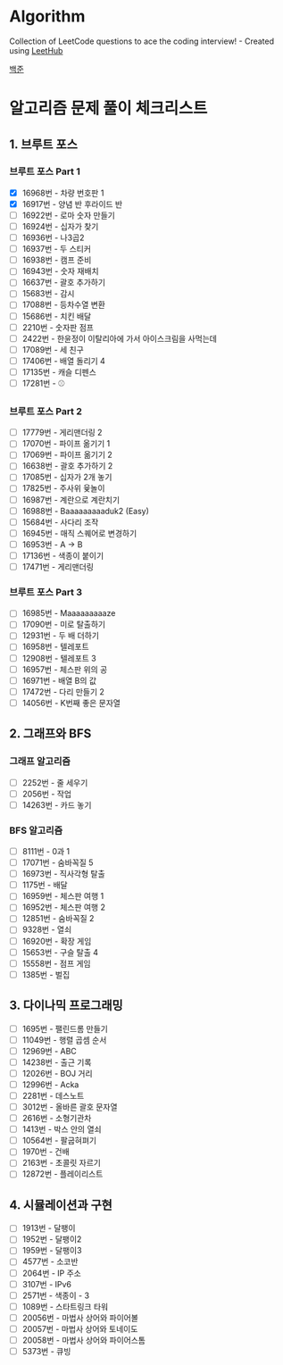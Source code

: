 # Algorithm

Collection of LeetCode questions to ace the coding interview! - Created using [LeetHub](https://github.com/QasimWani/LeetHub)

[백준](https://code.plus/course/53)

# 알고리즘 문제 풀이 체크리스트

## 1. 브루트 포스

### 브루트 포스 Part 1

- [x] 16968번 - 차량 번호판 1
- [x] 16917번 - 양념 반 후라이드 반
- [ ] 16922번 - 로마 숫자 만들기
- [ ] 16924번 - 십자가 찾기
- [ ] 16936번 - 나3곱2
- [ ] 16937번 - 두 스티커
- [ ] 16938번 - 캠프 준비
- [ ] 16943번 - 숫자 재배치
- [ ] 16637번 - 괄호 추가하기
- [ ] 15683번 - 감시
- [ ] 17088번 - 등차수열 변환
- [ ] 15686번 - 치킨 배달
- [ ] 2210번 - 숫자판 점프
- [ ] 2422번 - 한윤정이 이탈리아에 가서 아이스크림을 사먹는데
- [ ] 17089번 - 세 친구
- [ ] 17406번 - 배열 돌리기 4
- [ ] 17135번 - 캐슬 디펜스
- [ ] 17281번 - ⚾

### 브루트 포스 Part 2

- [ ] 17779번 - 게리맨더링 2
- [ ] 17070번 - 파이프 옮기기 1
- [ ] 17069번 - 파이프 옮기기 2
- [ ] 16638번 - 괄호 추가하기 2
- [ ] 17085번 - 십자가 2개 놓기
- [ ] 17825번 - 주사위 윷놀이
- [ ] 16987번 - 계란으로 계란치기
- [ ] 16988번 - Baaaaaaaaaduk2 (Easy)
- [ ] 15684번 - 사다리 조작
- [ ] 16945번 - 매직 스퀘어로 변경하기
- [ ] 16953번 - A → B
- [ ] 17136번 - 색종이 붙이기
- [ ] 17471번 - 게리맨더링

### 브루트 포스 Part 3

- [ ] 16985번 - Maaaaaaaaaze
- [ ] 17090번 - 미로 탈출하기
- [ ] 12931번 - 두 배 더하기
- [ ] 16958번 - 텔레포트
- [ ] 12908번 - 텔레포트 3
- [ ] 16957번 - 체스판 위의 공
- [ ] 16971번 - 배열 B의 값
- [ ] 17472번 - 다리 만들기 2
- [ ] 14056번 - K번째 좋은 문자열

## 2. 그래프와 BFS

### 그래프 알고리즘

- [ ] 2252번 - 줄 세우기
- [ ] 2056번 - 작업
- [ ] 14263번 - 카드 놓기

### BFS 알고리즘

- [ ] 8111번 - 0과 1
- [ ] 17071번 - 숨바꼭질 5
- [ ] 16973번 - 직사각형 탈출
- [ ] 1175번 - 배달
- [ ] 16959번 - 체스판 여행 1
- [ ] 16952번 - 체스판 여행 2
- [ ] 12851번 - 숨바꼭질 2
- [ ] 9328번 - 열쇠
- [ ] 16920번 - 확장 게임
- [ ] 15653번 - 구슬 탈출 4
- [ ] 15558번 - 점프 게임
- [ ] 1385번 - 벌집

## 3. 다이나믹 프로그래밍

- [ ] 1695번 - 팰린드롬 만들기
- [ ] 11049번 - 행렬 곱셈 순서
- [ ] 12969번 - ABC
- [ ] 14238번 - 출근 기록
- [ ] 12026번 - BOJ 거리
- [ ] 12996번 - Acka
- [ ] 2281번 - 데스노트
- [ ] 3012번 - 올바른 괄호 문자열
- [ ] 2616번 - 소형기관차
- [ ] 1413번 - 박스 안의 열쇠
- [ ] 10564번 - 팔굽혀펴기
- [ ] 1970번 - 건배
- [ ] 2163번 - 초콜릿 자르기
- [ ] 12872번 - 플레이리스트

## 4. 시뮬레이션과 구현

- [ ] 1913번 - 달팽이
- [ ] 1952번 - 달팽이2
- [ ] 1959번 - 달팽이3
- [ ] 4577번 - 소코반
- [ ] 2064번 - IP 주소
- [ ] 3107번 - IPv6
- [ ] 2571번 - 색종이 - 3
- [ ] 1089번 - 스타트링크 타워
- [ ] 20056번 - 마법사 상어와 파이어볼
- [ ] 20057번 - 마법사 상어와 토네이도
- [ ] 20058번 - 마법사 상어와 파이어스톰
- [ ] 5373번 - 큐빙
